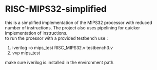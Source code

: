 # RISC-MIPS32-simplified
this is a simplified implementation of the MIPS32 processor with reduced number of instructions. The project also uses pipelining for quicker implementation of instructions.
<br>
to run the prcessor with a provided testbench use : <br>

1) iverilog -o mips_test RISC_MIPS32.v testbench3.v <br>
2) vvp mips_test <br>

make sure iverilog is installed in the environment path. 
